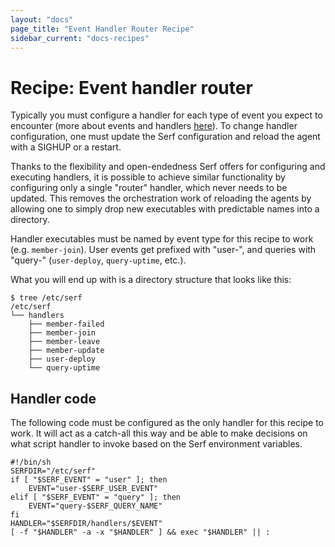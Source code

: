 ```yaml
---
layout: "docs"
page_title: "Event Handler Router Recipe"
sidebar_current: "docs-recipes"
---
```


# Recipe: Event handler router

Typically you must configure a handler for each type of event you expect to
encounter (more about events and handlers
[here](/docs/agent/event-handlers.html)). To change handler configuration, one
must update the Serf configuration and reload the agent with a SIGHUP or a
restart.

Thanks to the flexibility and open-endedness Serf offers for configuring and
executing handlers, it is possible to achieve similar functionality by
configuring only a single "router" handler, which never needs to be updated.
This removes the orchestration work of reloading the agents by allowing one to
simply drop new executables with predictable names into a directory.

Handler executables must be named by event type for this recipe to work
(e.g. `member-join`). User events get prefixed with "user-", and queries with
"query-" (`user-deploy`, `query-uptime`, etc.).

What you will end up with is a directory structure that looks like this:

```
$ tree /etc/serf
/etc/serf
└── handlers
    ├── member-failed
    ├── member-join
    ├── member-leave
    ├── member-update
    ├── user-deploy
    └── query-uptime
```

## Handler code

The following code must be configured as the only handler for this recipe to
work. It will act as a catch-all this way and be able to make decisions on what
script handler to invoke based on the Serf environment variables.

```
#!/bin/sh
SERFDIR="/etc/serf"
if [ "$SERF_EVENT" = "user" ]; then
    EVENT="user-$SERF_USER_EVENT"
elif [ "$SERF_EVENT" = "query" ]; then
    EVENT="query-$SERF_QUERY_NAME"
fi
HANDLER="$SERFDIR/handlers/$EVENT"
[ -f "$HANDLER" -a -x "$HANDLER" ] && exec "$HANDLER" || :
```
